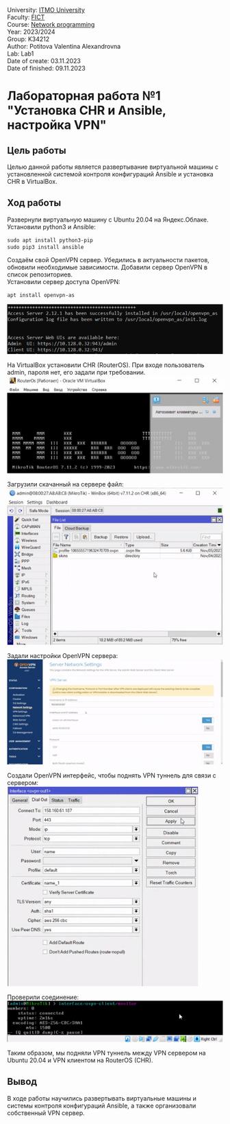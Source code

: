 University: [ITMO University](https://itmo.ru/ru/) \
Faculty: [FICT](https://fict.itmo.ru) \
Course: [Network programming](https://github.com/itmo-ict-faculty/network-programming) \
Year: 2023/2024 \
Group: K34212 \
Author: Potitova Valentina Alexandrovna \
Lab: Lab1 \
Date of create: 03.11.2023 \
Date of finished: 09.11.2023

# Лабораторная работа №1 "Установка CHR и Ansible, настройка VPN"

## Цель работы
Целью данной работы является развертывание виртуальной машины с установленной системой контроля конфигураций Ansible и установка CHR в VirtualBox.

## Ход работы
Развернули виртуальную машину с Ubuntu 20.04 на Яндекс.Облаке. \
Установили python3 и Ansible:
```
sudo apt install python3-pip
sudo pip3 install ansible
```

Cоздаём свой OpenVPN сервер.
Убедились в актуальности пакетов, обновили необходимые зависимости. Добавили сервер OpenVPN в список репозиториев. \
Установили сервер доступа OpenVPN:
```
apt install openvpn-as
```
![OpenVPN](https://github.com/Val-Potitova/2023_2024-network-programming-k34212-Potitova_V_A/blob/main/lab1/img/0.png)

На VirtualBox установили CHR (RouterOS). При входе пользователь admin, пароля нет, его задали при требовании. \
![CHR](https://github.com/Val-Potitova/2023_2024-network-programming-k34212-Potitova_V_A/blob/main/lab1/img/1.png)

Загрузили скачанный на сервере файл: \
![file](https://github.com/Val-Potitova/2023_2024-network-programming-k34212-Potitova_V_A/blob/main/lab1/img/2.png)

Задали настройки OpenVPN сервера: \
![OpenVPN](https://github.com/Val-Potitova/2023_2024-network-programming-k34212-Potitova_V_A/blob/main/lab1/img/3.png)

Создали OpenVPN интерфейс, чтобы поднять VPN туннель для связи с сервером:
![OpenVPN](https://github.com/Val-Potitova/2023_2024-network-programming-k34212-Potitova_V_A/blob/main/lab1/img/4.png)

Проверили соединение: \
![VPN](https://github.com/Val-Potitova/2023_2024-network-programming-k34212-Potitova_V_A/blob/main/lab1/img/5.png)

Таким образом, мы подняли VPN туннель между VPN сервером на Ubuntu 20.04 и VPN клиентом на RouterOS (CHR).

## Вывод
В ходе работы научились развертывать виртуальные машины и системы контроля конфигураций Ansible, а также организовали собственный VPN сервер.